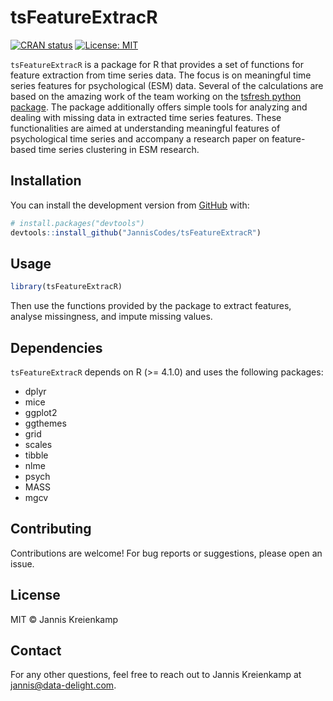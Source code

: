 # tsFeatureExtracR

[![CRAN status](https://www.r-pkg.org/badges/version/tsFeatureExtracR)](https://CRAN.R-project.org/package=tsFeatureExtracR)
[![License: MIT](https://img.shields.io/badge/License-MIT-yellow.svg)](https://opensource.org/licenses/MIT)

`tsFeatureExtracR` is a package for R that provides a set of functions for feature extraction from time series data. The focus is on meaningful time series features for psychological (ESM) data. Several of the calculations are based on the amazing work of the team working on the [tsfresh python package](https://tsfresh.readthedocs.io/en/latest/). The package additionally offers simple tools for analyzing and dealing with missing data in extracted time series features. These functionalities are aimed at understanding meaningful features of psychological time series and accompany a research paper on feature-based time series clustering in ESM research.

## Installation

You can install the development version from [GitHub](https://github.com/JannisCodes/tsFeatureExtracR) with:

```r
# install.packages("devtools")
devtools::install_github("JannisCodes/tsFeatureExtracR")
```

## Usage

```r
library(tsFeatureExtracR)
```

Then use the functions provided by the package to extract features, analyse missingness, and impute missing values.

## Dependencies

`tsFeatureExtracR` depends on R (>= 4.1.0) and uses the following packages:

- dplyr
- mice
- ggplot2
- ggthemes
- grid
- scales
- tibble
- nlme
- psych
- MASS
- mgcv

## Contributing

Contributions are welcome! For bug reports or suggestions, please open an issue.

## License

MIT © Jannis Kreienkamp

## Contact

For any other questions, feel free to reach out to Jannis Kreienkamp at jannis@data-delight.com.
